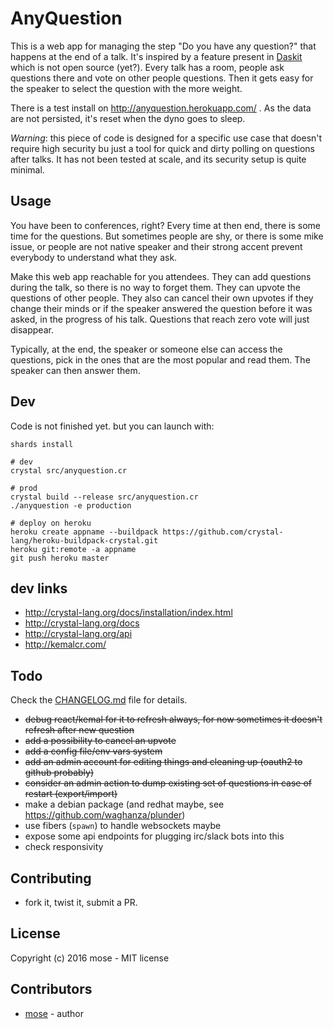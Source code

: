 # AnyQuestion

This is a web app for managing the step "Do you have any question?" that happens at the end of a talk. It's inspired by a feature present in [Daskit](https://www.daskit.com/) which is not open source (yet?). Every talk has a room, people ask questions there and vote on other people questions. Then it gets easy for the speaker to select the question with the more weight.

There is a test install on http://anyquestion.herokuapp.com/ . As the data are not persisted, it's reset when the dyno goes to sleep.

*Warning*: this piece of code is designed for a specific use case that doesn't require high security bu just a tool for quick and dirty polling on questions after talks. It has not been tested at scale, and its security setup is quite minimal.

## Usage

You have been to conferences, right? Every time at then end, there is some time for the questions. But sometimes people are shy, or there is some mike issue, or people are not native speaker and their strong accent prevent everybody to understand what they ask.

Make this web app reachable for you attendees. They can add questions during the talk, so there is no way to forget them. They can upvote the questions of other people. They also can cancel their own upvotes if they change their minds or if the speaker answered the question before it was asked, in the progress of his talk. Questions that reach zero vote will just disappear.

Typically, at the end, the speaker or someone else can access the questions, pick in the ones that are the most popular and read them. The speaker can then answer them.

## Dev

Code is not finished yet. but you can launch with:

    shards install

    # dev
    crystal src/anyquestion.cr

    # prod
    crystal build --release src/anyquestion.cr
    ./anyquestion -e production

    # deploy on heroku
    heroku create appname --buildpack https://github.com/crystal-lang/heroku-buildpack-crystal.git
    heroku git:remote -a appname
    git push heroku master

## dev links

- http://crystal-lang.org/docs/installation/index.html
- http://crystal-lang.org/docs
- http://crystal-lang.org/api
- http://kemalcr.com/

## Todo

Check the [CHANGELOG.md](CHANGELOG.md) file for details.

- <s>debug react/kemal for it to refresh always, for now sometimes it doesn't refresh after new question</s>
- <s>add a possibility to cancel an upvote</s>
- <s>add a config file/env vars system</s>
- <s>add an admin account for editing things and cleaning up (oauth2 to github probably)</s>
- <s>consider an admin action to dump existing set of questions in case of restart (export/import)</s>
- make a debian package (and redhat maybe, see https://github.com/waghanza/plunder)
- use fibers (`spawn`) to handle websockets maybe
- expose some api endpoints for plugging irc/slack bots into this
- check responsivity


## Contributing

- fork it, twist it, submit a PR.

## License

Copyright (c) 2016 mose - MIT license

## Contributors

- [mose](https://github.com/mose) - author
